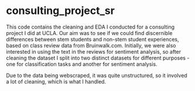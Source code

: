 # consulting_project_sr
This code contains the cleaning and EDA I conducted for a consulting project I did at UCLA. Our aim was to see if we could find discernible differences between stem students and non-stem student experiences, based on class review data from Bruinwalk.com. Initially, we were also interested in using the text in the reviews for sentiment analysis, so after cleaning the dataset I split into two distinct datasets for different purposes - one for classification tasks and another for sentiment analysis. 

Due to the data being webscraped, it was quite unstructured, so it involved a lot of cleaning, which is what I handled. 
